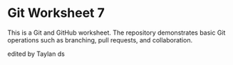 # Git Worksheet 7
This is a Git and GitHub worksheet.
The repository demonstrates basic Git operations such as branching, 
pull requests, and collaboration.

edited by Taylan ds